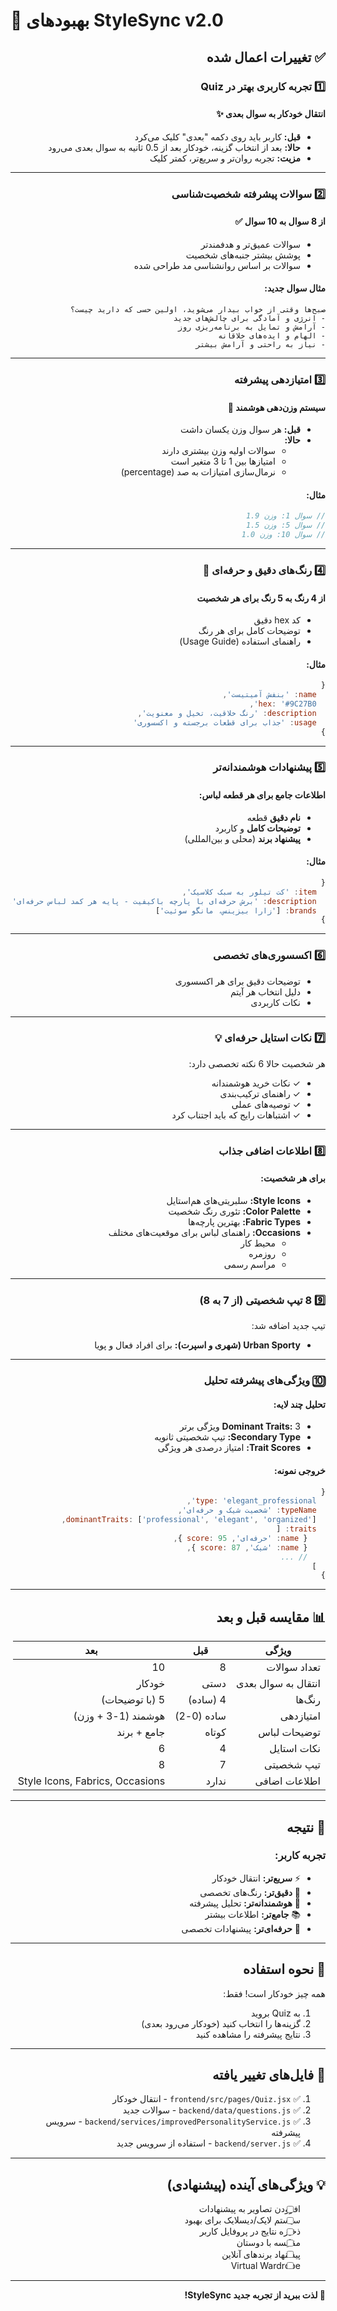# 🎨 بهبودهای StyleSync v2.0

<div dir="rtl">

## ✅ تغییرات اعمال شده

### 1️⃣ **تجربه کاربری بهتر در Quiz**

#### انتقال خودکار به سوال بعدی ✨
- **قبل:** کاربر باید روی دکمه "بعدی" کلیک می‌کرد
- **حالا:** بعد از انتخاب گزینه، خودکار بعد از 0.5 ثانیه به سوال بعدی می‌رود
- **مزیت:** تجربه روان‌تر و سریع‌تر، کمتر کلیک

---

### 2️⃣ **سوالات پیشرفته شخصیت‌شناسی**

#### از 8 سوال به 10 سوال ✅
- سوالات عمیق‌تر و هدفمندتر
- پوشش بیشتر جنبه‌های شخصیت
- سوالات بر اساس روانشناسی مد طراحی شده

#### مثال سوال جدید:
```
صبح‌ها وقتی از خواب بیدار می‌شوید، اولین حسی که دارید چیست؟
- انرژی و آمادگی برای چالش‌های جدید
- آرامش و تمایل به برنامه‌ریزی روز
- الهام و ایده‌های خلاقانه
- نیاز به راحتی و آرامش بیشتر
```

---

### 3️⃣ **امتیازدهی پیشرفته**

#### سیستم وزن‌دهی هوشمند 🧠
- **قبل:** هر سوال وزن یکسان داشت
- **حالا:** 
  - سوالات اولیه وزن بیشتری دارند
  - امتیازها بین 1 تا 3 متغیر است
  - نرمال‌سازی امتیازات به صد (percentage)

#### مثال:
```javascript
// سوال 1: وزن 1.9
// سوال 5: وزن 1.5
// سوال 10: وزن 1.0
```

---

### 4️⃣ **رنگ‌های دقیق و حرفه‌ای** 🎨

#### از 4 رنگ به 5 رنگ برای هر شخصیت
- کد hex دقیق
- توضیحات کامل برای هر رنگ
- راهنمای استفاده (Usage Guide)

#### مثال:
```javascript
{
  name: 'بنفش آمیتیست',
  hex: '#9C27B0',
  description: 'رنگ خلاقیت، تخیل و معنویت',
  usage: 'جذاب برای قطعات برجسته و اکسسوری'
}
```

---

### 5️⃣ **پیشنهادات هوشمندانه‌تر**

#### اطلاعات جامع برای هر قطعه لباس:
- **نام دقیق** قطعه
- **توضیحات کامل** و کاربرد
- **پیشنهاد برند** (محلی و بین‌المللی)

#### مثال:
```javascript
{
  item: 'کت تیلور به سبک کلاسیک',
  description: 'برش حرفه‌ای با پارچه باکیفیت - پایه هر کمد لباس حرفه‌ای',
  brands: ['زارا بیزینس، مانگو سوئیت']
}
```

---

### 6️⃣ **اکسسوری‌های تخصصی**

- توضیحات دقیق برای هر اکسسوری
- دلیل انتخاب هر آیتم
- نکات کاربردی

---

### 7️⃣ **نکات استایل حرفه‌ای** 💡

هر شخصیت حالا 6 نکته تخصصی دارد:
- ✓ نکات خرید هوشمندانه
- ✓ راهنمای ترکیب‌بندی
- ✓ توصیه‌های عملی
- ✓ اشتباهات رایج که باید اجتناب کرد

---

### 8️⃣ **اطلاعات اضافی جذاب**

#### برای هر شخصیت:
- **Style Icons:** سلبریتی‌های هم‌استایل
- **Color Palette:** تئوری رنگ شخصیت
- **Fabric Types:** بهترین پارچه‌ها
- **Occasions:** راهنمای لباس برای موقعیت‌های مختلف
  - محیط کار
  - روزمره
  - مراسم رسمی

---

### 9️⃣ **8 تیپ شخصیتی** (از 7 به 8)

تیپ جدید اضافه شد:
- **Urban Sporty (شهری و اسپرت):** برای افراد فعال و پویا

---

### 🔟 **ویژگی‌های پیشرفته تحلیل**

#### تحلیل چند لایه:
- **Dominant Traits:** 3 ویژگی برتر
- **Secondary Type:** تیپ شخصیتی ثانویه
- **Trait Scores:** امتیاز درصدی هر ویژگی

#### خروجی نمونه:
```javascript
{
  type: 'elegant_professional',
  typeName: 'شخصیت شیک و حرفه‌ای',
  dominantTraits: ['professional', 'elegant', 'organized'],
  traits: [
    { name: 'حرفه‌ای', score: 95 },
    { name: 'شیک', score: 87 },
    // ...
  ]
}
```

---

## 📊 مقایسه قبل و بعد

| ویژگی | قبل | بعد |
|-------|-----|-----|
| تعداد سوالات | 8 | 10 |
| انتقال به سوال بعدی | دستی | خودکار |
| رنگ‌ها | 4 (ساده) | 5 (با توضیحات) |
| امتیازدهی | ساده (0-2) | هوشمند (1-3 + وزن) |
| توضیحات لباس | کوتاه | جامع + برند |
| نکات استایل | 4 | 6 |
| تیپ شخصیتی | 7 | 8 |
| اطلاعات اضافی | ندارد | Style Icons, Fabrics, Occasions |

---

## 🎯 نتیجه

### تجربه کاربر:
- ⚡ **سریع‌تر:** انتقال خودکار
- 🎨 **دقیق‌تر:** رنگ‌های تخصصی
- 🧠 **هوشمندانه‌تر:** تحلیل پیشرفته
- 📚 **جامع‌تر:** اطلاعات بیشتر
- 💎 **حرفه‌ای‌تر:** پیشنهادات تخصصی

---

## 🚀 نحوه استفاده

همه چیز خودکار است! فقط:
1. به Quiz بروید
2. گزینه‌ها را انتخاب کنید (خودکار می‌رود بعدی)
3. نتایج پیشرفته را مشاهده کنید

---

## 📝 فایل‌های تغییر یافته

1. ✅ `frontend/src/pages/Quiz.jsx` - انتقال خودکار
2. ✅ `backend/data/questions.js` - سوالات جدید
3. ✅ `backend/services/improvedPersonalityService.js` - سرویس پیشرفته
4. ✅ `backend/server.js` - استفاده از سرویس جدید

---

## 💡 ویژگی‌های آینده (پیشنهادی)

- [ ] افزودن تصاویر به پیشنهادات
- [ ] سیستم لایک/دیسلایک برای بهبود
- [ ] ذخیره نتایج در پروفایل کاربر
- [ ] مقایسه با دوستان
- [ ] پیشنهاد برندهای آنلاین
- [ ] Virtual Wardrobe

---

**🎉 لذت ببرید از تجربه جدید StyleSync!**

</div>


